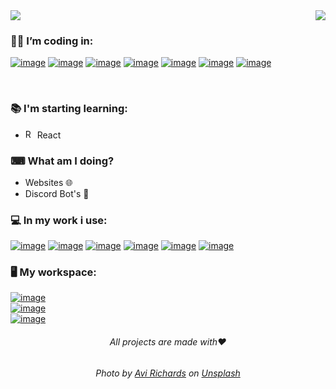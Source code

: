 <img src="https://github.com/ssynowiec/ssynowiec/blob/main/Hey%F0%9F%91%8B%20I%E2%80%99m%20Stanislaw.png">

<img align="right" src="https://github-readme-stats.vercel.app/api/top-langs/?username=ssynowiec&layout=compact&theme=dark">

### 👨‍💻 I’m coding in:

[![image](https://img.shields.io/badge/HTML5-E34F26?style=for-the-badge&logo=html5&logoColor=white)](https://developer.mozilla.org/pl/docs/Learn/Getting_started_with_the_web/HTML_basics)
[![image](https://img.shields.io/badge/CSS3-1572B6?style=for-the-badge&logo=css3&logoColor=white)](https://developer.mozilla.org/pl/docs/Learn/Getting_started_with_the_web/CSS_basics)
[![image](https://img.shields.io/badge/-SASS-%23CF649A?style=for-the-badge&logo=sass&logoColor=white)](https://sass-lang.com/)
[![image](https://img.shields.io/badge/JavaScript-F7DF1E?style=for-the-badge&logo=javascript&logoColor=black)](https://developer.mozilla.org/pl/docs/Web/JavaScript)
[![image](https://img.shields.io/badge/TYPESCRIPT-3178c6?style=for-the-badge&logo=typescript&logoColor=white)](https://www.typescriptlang.org/)
[![image](https://img.shields.io/badge/PHP-777BB4?style=for-the-badge&logo=php&logoColor=white)](https://www.php.net/)
[![image](https://img.shields.io/badge/-Bootstrap-%237952B3?style=for-the-badge&logo=bootstrap&logoColor=white)](https://getbootstrap.com/)

</br>

### 📚 I'm starting learning:

-   [<img src="https://upload.wikimedia.org/wikipedia/commons/thumb/a/a7/React-icon.svg/240px-React-icon.svg.png" alt="React logo" style="width:15px;"/>](https://reactjs.org/) React

### ⌨ What am I doing?

-   Websites 🌐
-   Discord Bot's 🤖

### 💻 In my work i use:

[![image](https://img.shields.io/badge/Windows-0078D6?style=for-the-badge&logo=windows&logoColor=white)](https://www.microsoft.com/pl-pl/windows)
[![image](https://img.shields.io/badge/Google_chrome-4285F4?style=for-the-badge&logo=Google-chrome&logoColor=white)](https://www.google.com/intl/pl_pl/chrome/)
[![image](https://img.shields.io/badge/Firefox%20Developer%20Edition-0250bb?style=for-the-badge&logo=Firefox&logoColor=white)](https://www.mozilla.org/pl/firefox/developer/)
[![image](https://img.shields.io/badge/Visual_Studio_Code-0078D4?style=for-the-badge&logo=visual%20studio%20code&logoColor=white)](https://code.visualstudio.com/)
[![image](https://img.shields.io/badge/prettier-1A2C34?style=for-the-badge&logo=prettier&logoColor=F7BA3E)](https://prettier.io/)
[![image](https://img.shields.io/badge/Git-F05032?style=for-the-badge&logo=git&logoColor=white)](https://git-scm.com/)

### 🖥 My workspace:

[![image](https://img.shields.io/badge/AMD-Ryzen_5_3600-ED1C24?style=for-the-badge&logo=amd&logoColor=white)](https://ryzen.gg/pl/) </br>
[![image](https://img.shields.io/badge/NVIDIA-GTX1660_SUPER-76B900?style=for-the-badge&logo=nvidia&logoColor=white)](https://www.nvidia.com/pl-pl/) </br>
[![image](https://img.shields.io/badge/Windows-10-0078D6?style=for-the-badge&logo=windows&logoColor=white)](https://www.microsoft.com/pl-pl/windows) </br>

<h6 align=center> All projects are made with❤</h6>

<h6 align=center> Photo by <a href="https://unsplash.com/@avirichards?utm_source=unsplash&utm_medium=referral&utm_content=creditCopyText">Avi Richards</a> on <a href="https://unsplash.com/photos/Z3ownETsdNQ">Unsplash</a></h6>
